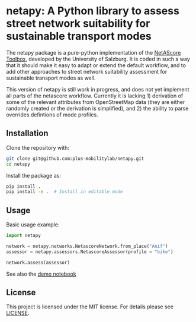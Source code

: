 # netapy: A Python library to assess street network suitability for sustainable transport modes

The netapy package is a pure-python implementation of the [NetAScore Toolbox](https://github.com/plus-mobilitylab/netascore), developed by the University of Salzburg. It is coded in such a way that it should make it easy to adapt or extend the default workflow, and to add other approaches to street network suitability assessment for sustainable transport modes as well.

This version of netapy is still work in progress, and does not yet implement all parts of the netascore workflow. Currently it is lacking 1) derivation of some of the relevant attributes from OpenStreetMap data (they are either randomly created or the derivation is simplified), and 2) the ability to parse overrides defintions of mode profiles.

## Installation

Clone the repository with:

```bash
git clone git@github.com:plus-mobilitylab/netapy.git
cd netapy
```

Install the package as:

```bash
pip install .
pip install -e .  # Install in editable mode
```

## Usage

Basic usage example:

```python
import netapy

network = netapy.networks.NetascoreNetwork.from_place("Anif")
assessor = netapy.assessors.NetascoreAssessor(profile = "bike")

network.assess(assessor)
```

See also the [demo notebook](demo/demo.ipynb)

## License

This project is licensed under the MIT license. For details please see [LICENSE](LICENSE).